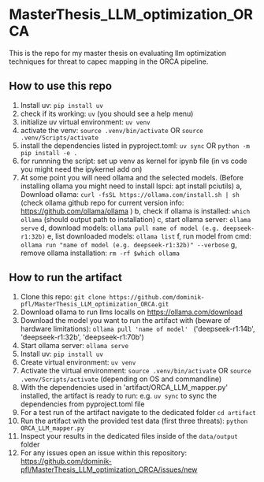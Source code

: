 # MasterThesis_LLM_optimization_ORCA
This is the repo for my master thesis on evaluating llm optimization techniques for threat to capec mapping in the ORCA pipeline.


## How to use this repo
1. Install uv: ```pip install uv```
2. check if its working: ```uv``` (you should see a help menu)
3. initialize uv virtual environment: ```uv venv```
4. activate the venv: ```source .venv/bin/activate``` OR ```source .venv/Scripts/activate```
5. install the dependencies listed in pyproject.toml: ```uv sync``` OR ```python -m pip install -e .```
6. for runnning the script: set up venv as kernel for ipynb file (in vs code you might need the ipykernel add on)
7. At some point you will need ollama and the selected models. (Before installing ollama you might need to install lspci: apt install pciutils)
    a, Download ollama: ```curl -fsSL https://ollama.com/install.sh | sh``` (check ollama github repo for current version info: https://github.com/ollama/ollama )
    b, check if ollama is installed: ```which ollama``` (should output path to installation)
    c, start ollama server: ```ollama serve```
    d, download models: ```ollama pull name of model (e.g. deepseek-r1:32b)```
    e, list downloaded models: ```ollama list```
    f, run model from cmd: ```ollama run "name of model (e.g. deepseek-r1:32b)" --verbose```
    g, remove ollama installation: ```rm -rf $which ollama```


## How to run the artifact
1. Clone this repo: ```git clone https://github.com/dominik-pfl/MasterThesis_LLM_optimization_ORCA.git```
2. Download ollama to run llms localls on https://ollama.com/download 
3. Download the model you want to run the artifact with (beware of hardware limitations): ```ollama pull 'name of model' ``` ('deepseek-r1:14b', 'deepseek-r1:32b', 'deepseek-r1:70b')
4. Start ollama server: ```ollama serve```
5. Install uv: ```pip install uv```
6. Create virtual environment: ```uv venv```
7. Activate the virtual environment: ```source .venv/bin/activate``` OR ```source .venv/Scripts/activate``` (depending on OS and commandline)
8. With the dependencies used in 'artifact/ORCA_LLM_mapper.py' installed, the artifact is ready to run: e.g. ```uv sync``` to sync the dependencies from pyproject.toml file
9. For a test run of the artifact navigate to the dedicated folder ```cd artifact```
10. Run the artifact with the provided test data (first three threats): ```python ORCA_LLM_mapper.py``` 
11. Inspect your results in the dedicated files inside of the ```data/output``` folder
12. For any issues open an issue within this repository: https://github.com/dominik-pfl/MasterThesis_LLM_optimization_ORCA/issues/new


